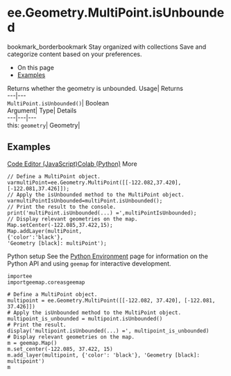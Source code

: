  
#  ee.Geometry.MultiPoint.isUnbounded 
bookmark_borderbookmark Stay organized with collections  Save and categorize content based on your preferences.
  * On this page
  * [Examples](https://developers.google.com/earth-engine/apidocs/ee-geometry-multipoint-isunbounded#examples)


Returns whether the geometry is unbounded. 
Usage| Returns  
---|---  
`MultiPoint.isUnbounded()`| Boolean  
Argument| Type| Details  
---|---|---  
this: `geometry`| Geometry|   
## Examples
[Code Editor (JavaScript)](https://developers.google.com/earth-engine/apidocs/ee-geometry-multipoint-isunbounded#code-editor-javascript-sample)[Colab (Python)](https://developers.google.com/earth-engine/apidocs/ee-geometry-multipoint-isunbounded#colab-python-sample) More
```
// Define a MultiPoint object.
varmultiPoint=ee.Geometry.MultiPoint([[-122.082,37.420],[-122.081,37.426]]);
// Apply the isUnbounded method to the MultiPoint object.
varmultiPointIsUnbounded=multiPoint.isUnbounded();
// Print the result to the console.
print('multiPoint.isUnbounded(...) =',multiPointIsUnbounded);
// Display relevant geometries on the map.
Map.setCenter(-122.085,37.422,15);
Map.addLayer(multiPoint,
{'color':'black'},
'Geometry [black]: multiPoint');
```
Python setup
See the [ Python Environment](https://developers.google.com/earth-engine/guides/python_install) page for information on the Python API and using `geemap` for interactive development.
```
importee
importgeemap.coreasgeemap
```
```
# Define a MultiPoint object.
multipoint = ee.Geometry.MultiPoint([[-122.082, 37.420], [-122.081, 37.426]])
# Apply the isUnbounded method to the MultiPoint object.
multipoint_is_unbounded = multipoint.isUnbounded()
# Print the result.
display('multipoint.isUnbounded(...) =', multipoint_is_unbounded)
# Display relevant geometries on the map.
m = geemap.Map()
m.set_center(-122.085, 37.422, 15)
m.add_layer(multipoint, {'color': 'black'}, 'Geometry [black]: multipoint')
m
```

